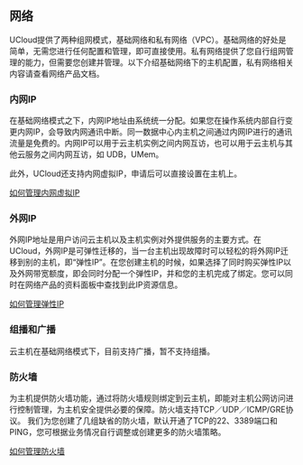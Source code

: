 ## 网络



UCloud提供了两种组网模式，基础网络和私有网络（VPC）。基础网络的好处是简单，无需您进行任何配置和管理，即可直接使用。私有网络提供了您自行组网管理的能力，但需要您创建并管理。以下介绍基础网络下的主机配置，私有网络相关内容请查看网络产品文档。

### 内网IP

在基础网络模式之下，内网IP地址由系统统一分配。如果您在操作系统内部自行变更内网IP，会导致内网通讯中断。同一数据中心内主机之间通过内网IP进行的通讯流量是免费的。内网IP可以用于云主机实例之间内网互访，也可以用于云主机与其他云服务之间内网互访，如
UDB，UMem。

此外，UCloud还支持内网虚拟IP，申请后可以直接设置在主机上。

[如何管理内网虚拟IP](https://docs.ucloud.cn/network/vip/index)

### 外网IP

外网IP地址是用户访问云主机以及主机实例对外提供服务的主要方式。在UCloud，外网IP是可弹性迁移的，当一台主机出现故障时可以轻松的将外网IP迁移到别的主机，即“弹性IP”。在您创建主机的时候，如果选择了同时购买弹性IP以及外网带宽额度，即会同时分配一个弹性IP，并和您的主机完成了绑定。您可以同时在网络产品的资料面板中查找到此IP资源信息。

[如何管理弹性IP](..//../../network/unet/eip)

### 组播和广播

云主机在基础网络模式下，目前支持广播，暂不支持组播。

### 防火墙

为主机提供防火墙功能，通过将防火墙规则绑定到云主机，即能对主机公网访问进行控制管理，为主机安全提供必要的保障。防火墙支持TCP／UDP／ICMP/GRE协议。
我们为您创建了几组缺省的防火墙，默认开通了TCP的22、3389端口和PING，您可根据业务情况自行调整或创建更多的防火墙策略。

[如何管理防火墙](https://docs.ucloud.cn/network/firewall/index)
